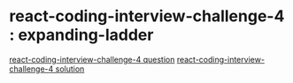 # react-coding-interview-challenge-4 : expanding-ladder

[react-coding-interview-challenge-4 question](https://medium.com/@justin.sherman/react-coding-interview-challenge-4-c41e2874d8ef)
[react-coding-interview-challenge-4 solution](https://arun9483.github.io/expanding-ladder)
